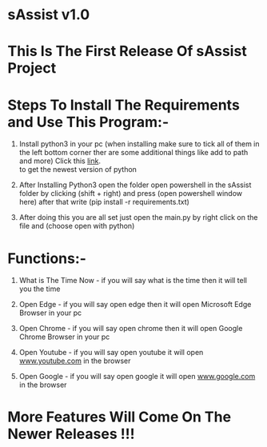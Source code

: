 # sAssist v1.0

# This Is The First Release Of sAssist Project
   

# Steps To Install The Requirements and Use This Program:-

1. Install python3 in your pc (when installing make sure to tick all of them in the left bottom corner ther are some additional things like add to path and more) 
  Click this [link](https://www.python.org/ftp/python/3.9.0/python-3.9.0-amd64.exe).<br> to get the newest version of python 

2. After Installing Python3 open the folder open powershell in the sAssist folder by clicking (shift + right) and press (open powershell window here) after that write (pip install -r requirements.txt)

3. After doing this you are all set just open the main.py by right click on the file and (choose open with python) 

# Functions:-

1. What is The Time Now - if you will say what is the time then it will tell you the time

2. Open Edge            - if you will say open edge then it will open Microsoft Edge Browser in your pc

3. Open Chrome          - if you will say open chrome then it will open Google Chrome Browser in your pc 

4. Open Youtube         - if you will say open youtube it will open www.youtube.com in the browser

5. Open Google          - if you will say open google it will open www.google.com in the browser

# More Features Will Come On The Newer Releases !!!
 

